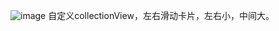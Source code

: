 ![image](https://github.com/user-attachments/assets/2f8b6c39-98f5-415e-aec4-2a6103f4604b)
自定义collectionView，左右滑动卡片，左右小，中间大。
